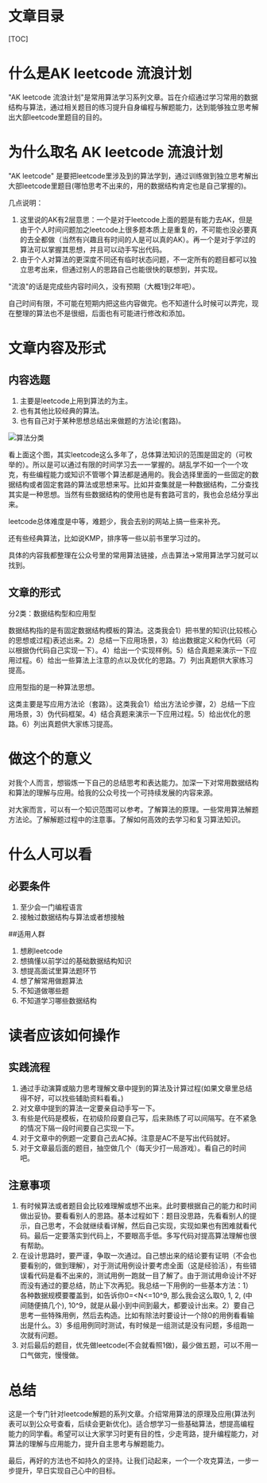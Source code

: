 

# 文章目录

[TOC]

# 什么是AK leetcode 流浪计划

"AK leetcode 流浪计划"是常用算法学习系列文章。旨在介绍通过学习常用的数据结构与算法，通过相关题目的练习提升自身编程与解题能力，达到能够独立思考解出大部leetcode里题目的目的。

# 为什么取名 AK leetcode 流浪计划

"AK leetcode" 是要把leetcode里涉及到的算法学到，通过训练做到独立思考解出大部leetcode里题目(哪怕思考不出来的，用的数据结构肯定也是自己掌握的)。

几点说明：

1. 这里说的AK有2层意思：一个是对于leetcode上面的题是有能力去AK，但是由于个人时间问题加之leetcode上很多题本质上是重复的，不可能也没必要真的去全都做（当然有兴趣且有时间的人是可以真的AK）。再一个是对于学过的算法可以掌握其思想，并且可以动手写出代码。
2. 由于个人对算法的更深度不同还有临时状态问题，不一定所有的题目都可以独立思考出来，但通过别人的思路自己也能很快的联想到，并实现。

"流浪"的话是完成些内容时间久，没有预期（大概1到2年吧）。

自己时间有限，不可能在短期内把这些内容做完。也不知道什么时候可以弄完，现在整理的算法也不是很细，后面也有可能进行修改和添加。

# 文章内容及形式

## 内容选题

1. 主要是leetcode上用到算法的为主。
2. 也有其他比较经典的算法。
3. 也有自己对于某种思想总结出来做题的方法论(套路)。

![算法分类](https://github.com/LightningBilly/ACMAlgorithms/blob/master/%E5%B8%B8%E7%94%A8%E7%AE%97%E6%B3%95%E6%A8%A1%E6%9D%BF/%E7%AE%97%E6%B3%95%E5%88%86%E7%B1%BB.png)

看上面这个图，其实leetcode这么多年了，总体算法知识的范围是固定的（可枚举的）。所以是可以通过有限的时间学习去一一掌握的。胡乱学不如一个一个攻克，有些编程能力或知识不管哪个算法都是通用的。我会选择里面的一些固定的数据结构或者固定套路的算法或思想来写。比如并查集就是一种数据结构，二分查找其实是一种思想。当然有些数据结构的使用也是有套路可言的，我也会总结分享出来。

leetcode总体难度是中等，难题少，我会去别的网站上搞一些来补充。

还有些经典算法，比如说KMP，排序等一些以前书里学习过的。

具体的内容我都整理在公众号里的常用算法链接，点击算法->常用算法学习就可以找到。

## 文章的形式

分2类：数据结构型和应用型

数据结构指的是有固定数据结构模板的算法。这类我会1）把书里的知识(比较核心的思想或过程)表述出来。2）总结一下应用场景，3）给出数据定义和伪代码（可以根据伪代码自己实现一下）。4）给出一个实现样例。5）结合真题来演示一下应用过程。6）给出一些算法上注意的点以及优化的思路。7）列出真题供大家练习提高。

应用型指的是一种算法思想。

这类主要是写应用方法论（套路）。这类我会1）给出方法论步骤，2）总结一下应用场景，3）伪代码框架。4）结合真题来演示一下应用过程。5）给出优化的思路。6）列出真题供大家练习提高。

# 做这个的意义

对我个人而言，想锻炼一下自己的总结思考和表达能力。加深一下对常用数据结构和算法的理解与应用。给我的公众号找一个可持续发展的内容来源。

对大家而言，可以有一个知识范围可以参考。了解算法的原理。一些常用算法解题方法论。了解解题过程中的注意事。了解如何高效的去学习和复习算法知识。

# 什么人可以看

## 必要条件

1. 至少会一门编程语言
2. 接触过数据结构与算法或者想接触

##适用人群

1. 想刷leetcode
2. 想搞懂以前学过的基础数据结构知识
3. 想提高面试里算法题环节
4. 想了解常用做题算法
5. 不知道做哪些题
6. 不知道学习哪些数据结构

# 读者应该如何操作

## 实践流程

1. 通过手动演算或脑力思考理解文章中提到的算法及计算过程(如果文章里总结得不好，可以找些辅助资料看看。)
2. 对文章中提到的算法一定要亲自动手写一下。
3. 有些是代码是模板，在初级阶段要自己写，后来熟练了可以间隔写。在不紧急的情况下隔一段时间要自己实现一下。
4. 对于文章中的例题一定要自己去AC掉。注意是AC不是写出代码就好。
5. 对于文章最后面的题目，抽空做几个（每天少打一局游戏）。看自己的时间吧。

## 注意事项

1. 有时候算法或者题目会比较难理解或想不出来。此时要根据自己的能力和时间做出妥协。要看看别人的思路。基本过程如下：题目没思路，先看看别人的提示，自己思考，不会就继续看详解，然后自己实现，实现如果也有困难就看代码。最后一定要落实到代码上，不要眼高手低。多写代码对提高算法理解也很有帮助。
2. 在设计思路时，要严谨，争取一次通过。自己想出来的结论要有证明（不会也要看别的，做到理解），对于测试用例设计要考虑全面（这是经验活），有些错误看代码是看不出来的，测试用例一跑就一目了解了。由于测试用命设计不好而没有通过的要总结，防止下次再犯。我总结一下用例的一些基本方法：1）各种数据规模要覆盖到，如告诉你0=<N<=10^9, 那么我会这么取0, 1, 2, (中间随便搞几个), 10^9，就是从最小到中间到最大，都要设计出来。2）要自己思考一些特殊用例，然后去构造。比如有除法时要设计一个除0的用例看看输出是什么。3）多组用例同时测试，有时候是一组测试是没有问题，多组跑一次就有问题。
3. 对后最后的题目，优先做leetcode(不会就看照1做)，最少做五题，可以不用一口气做完，慢慢做。

# 总结

这是一个专门针对leetcode解题的系列文章。介绍常用算法的原理及应用(算法列表可以到公众号查看，后续会更新优化)。适合想学习一些基础算法，想提高编程能力的同学看。希望可以让大家学习时更有目的性，少走弯路，提升编程能力，对算法的理解与应用能力，提升自主思考与解题能力。

最后，再好的方法也不如持久的坚持。让我们动起来，一个一个攻克算法，一步一步提升，早日实现自己心中的目标。
